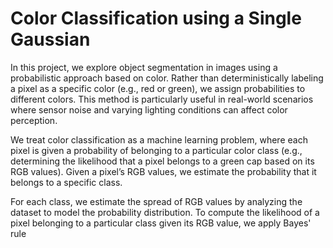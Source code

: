 # Color Classification using a Single Gaussian
In this project, we explore object segmentation in images using a probabilistic approach based on color. Rather than deterministically labeling a pixel as a specific color (e.g., red or green), we assign probabilities to different colors. This method is particularly useful in real-world scenarios where sensor noise and varying lighting conditions can affect color perception.

We treat color classification as a machine learning problem, where each pixel is given a probability of belonging to a particular color class (e.g., determining the likelihood that a pixel belongs to a green cap based on its RGB values). Given a pixel’s RGB values, we estimate the probability that it belongs to a specific class.

For each class, we estimate the spread of RGB values by analyzing the dataset to model the probability distribution. To compute the likelihood of a pixel belonging to a particular class given its RGB value, we apply Bayes' rule

